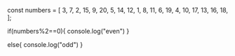 const numbers = [
      3, 7, 2, 15, 9, 20, 5, 14, 12, 1, 8, 11, 6, 19, 4, 10, 17, 13, 16, 18,
  ];

  if(numbers%2==0){
    console.log("even")
  }

  else{
    console.log("odd")
  }

